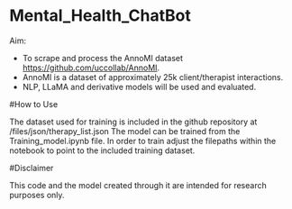 # Mental_Health_ChatBot
Aim:
- To scrape and process the AnnoMI dataset https://github.com/uccollab/AnnoMI.
- AnnoMI is a dataset of approximately 25k client/therapist interactions.
- NLP, LLaMA and derivative models will be used and evaluated. 

#How to Use

The dataset used for training is included in the github repository at /files/json/therapy_list.json The model can be trained from the Training_model.ipynb file. In order to train adjust the filepaths within the notebook to point to the included training dataset.

#Disclaimer

This code and the model created through it are intended for research purposes only.
